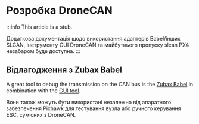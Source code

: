 # Розробка DroneCAN

:::info
This article is a stub.

Додаткова документація щодо використання адаптерів Babel/інших SLCAN, інструменту GUI DroneCAN та майбутнього пропуску slcan PX4 незабаром буде доступна.
:::

## Відлагодження з Zubax Babel

A great tool to debug the transmission on the CAN bus is the [Zubax Babel](https://shop.zubax.com/products/zubax-babel) in combination with the [GUI tool](https://dronecan.github.io/GUI_Tool/Overview/).

Вони також можуть бути використані незалежно від апаратного забезпечення Pixhawk для тестування вузла або ручного керування ESC, сумісних з DroneCAN.
